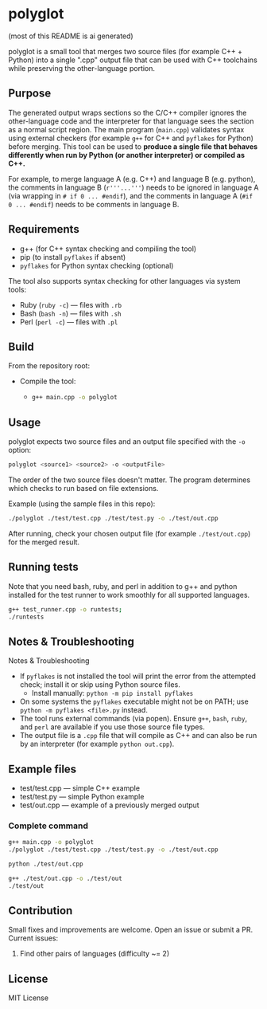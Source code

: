 # polyglot

(most of this README is ai generated)

polyglot is a small tool that merges two source files (for example C++ + Python) into a single ".cpp" output file that can be used with C++ toolchains while preserving the other-language portion.

## Purpose
The generated output wraps sections so the C/C++ compiler ignores the other-language code and the interpreter for that language sees the section as a normal script region. The main program (`main.cpp`) validates syntax using external checkers (for example `g++` for C++ and `pyflakes` for Python) before merging. This tool can be used to **produce a single file that behaves differently when run by Python (or another interpreter) or compiled as C++.**

For example, to merge language A (e.g. C++) and language B (e.g. python), the comments in language B (`r'''...'''`) needs to be ignored in language A (via wrapping in `# if 0 ... #endif`), and the comments in language A (`#if 0 ... #endif`) needs to be comments in language B.

## Requirements
- g++ (for C++ syntax checking and compiling the tool)
- pip (to install `pyflakes` if absent)
- `pyflakes` for Python syntax checking (optional)

The tool also supports syntax checking for other languages via system tools:
- Ruby (`ruby -c`) — files with `.rb`
- Bash (`bash -n`) — files with `.sh`
- Perl (`perl -c`) — files with `.pl`

## Build
From the repository root:
- Compile the tool:
  - ```bash
    g++ main.cpp -o polyglot
    ```

## Usage
polyglot expects two source files and an output file specified with the `-o` option:

```bash
polyglot <source1> <source2> -o <outputFile>
```

The order of the two source files doesn't matter. The program determines which checks to run based on file extensions.

Example (using the sample files in this repo):

```bash
./polyglot ./test/test.cpp ./test/test.py -o ./test/out.cpp
```

After running, check your chosen output file (for example `./test/out.cpp`) for the merged result.

## Running tests

Note that you need bash, ruby, and perl in addition to g++ and python installed for the test runner to work smoothly for all supported languages.

```bash
g++ test_runner.cpp -o runtests;
./runtests
```

## Notes & Troubleshooting
Notes & Troubleshooting
- If `pyflakes` is not installed the tool will print the error from the attempted check; install it or skip using Python source files.
  - Install manually: `python -m pip install pyflakes`
- On some systems the `pyflakes` executable might not be on PATH; use `python -m pyflakes <file>.py` instead.
- The tool runs external commands (via popen). Ensure `g++`, `bash`, `ruby`, and `perl` are available if you use those source file types.
- The output file is a `.cpp` file that will compile as C++ and can also be run by an interpreter (for example `python out.cpp`).

## Example files
- test/test.cpp — simple C++ example
- test/test.py — simple Python example
- test/out.cpp — example of a previously merged output

### Complete command
```bash
g++ main.cpp -o polyglot
./polyglot ./test/test.cpp ./test/test.py -o ./test/out.cpp

python ./test/out.cpp

g++ ./test/out.cpp -o ./test/out
./test/out
```

## Contribution
Small fixes and improvements are welcome. Open an issue or submit a PR. Current issues:
1. Find other pairs of languages (difficulty ~= 2)

## License
MIT License
